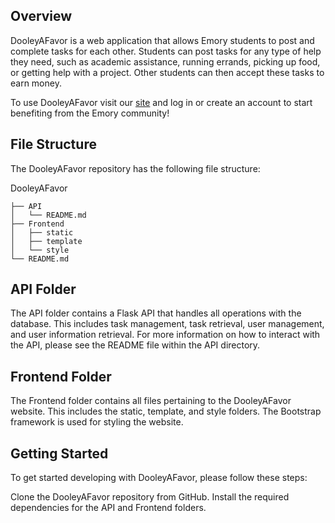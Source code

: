 ## Overview

DooleyAFavor is a web application that allows Emory students to post and complete tasks for each other. Students can post tasks for any type of help they need, such as academic assistance, running errands, picking up food, or getting help with a project. Other students can then accept these tasks to earn money.

To use DooleyAFavor visit our [site](https://dooley-8c253088e812.herokuapp.com/) and log in or create an account to start benefiting from the Emory community!

## File Structure

The DooleyAFavor repository has the following file structure:

DooleyAFavor
```
├── API
│   └── README.md
├── Frontend
│   ├── static
│   ├── template
│   └── style
└── README.md
```
## API Folder

The API folder contains a Flask API that handles all operations with the database. This includes task management, task retrieval, user management, and user information retrieval. For more information on how to interact with the API, please see the README file within the API directory.

## Frontend Folder

The Frontend folder contains all files pertaining to the DooleyAFavor website. This includes the static, template, and style folders. The Bootstrap framework is used for styling the website.

## Getting Started

To get started developing with DooleyAFavor, please follow these steps:

Clone the DooleyAFavor repository from GitHub.
Install the required dependencies for the API and Frontend folders.
